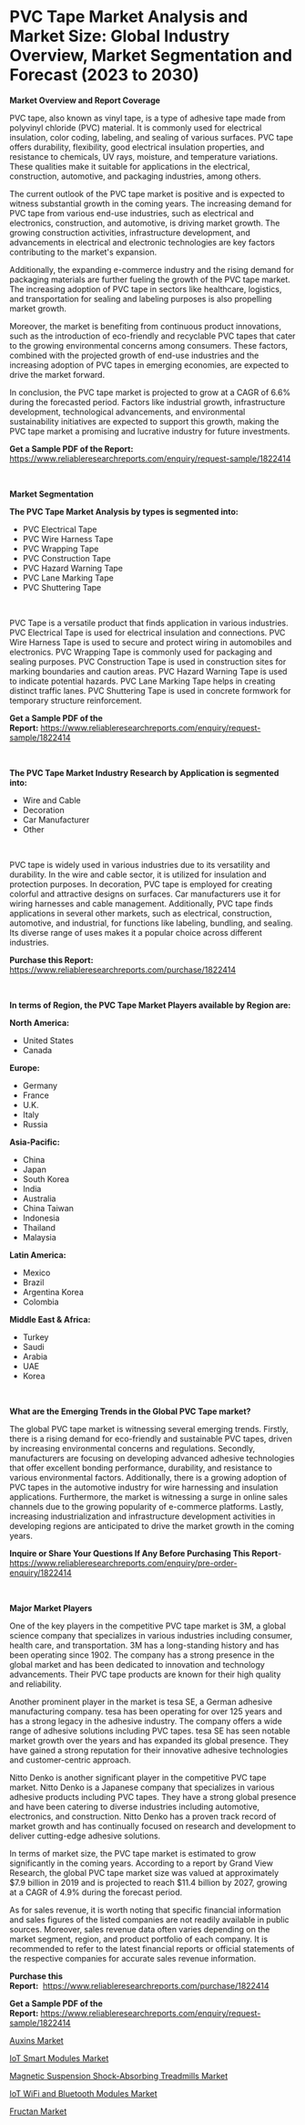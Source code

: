 <p><h1>PVC Tape Market Analysis and Market Size: Global Industry Overview, Market Segmentation and Forecast (2023 to 2030)</h1></p><p><strong>Market Overview and Report Coverage</strong></p>
<p><p>PVC tape, also known as vinyl tape, is a type of adhesive tape made from polyvinyl chloride (PVC) material. It is commonly used for electrical insulation, color coding, labeling, and sealing of various surfaces. PVC tape offers durability, flexibility, good electrical insulation properties, and resistance to chemicals, UV rays, moisture, and temperature variations. These qualities make it suitable for applications in the electrical, construction, automotive, and packaging industries, among others.</p><p>The current outlook of the PVC tape market is positive and is expected to witness substantial growth in the coming years. The increasing demand for PVC tape from various end-use industries, such as electrical and electronics, construction, and automotive, is driving market growth. The growing construction activities, infrastructure development, and advancements in electrical and electronic technologies are key factors contributing to the market's expansion.</p><p>Additionally, the expanding e-commerce industry and the rising demand for packaging materials are further fueling the growth of the PVC tape market. The increasing adoption of PVC tape in sectors like healthcare, logistics, and transportation for sealing and labeling purposes is also propelling market growth.</p><p>Moreover, the market is benefiting from continuous product innovations, such as the introduction of eco-friendly and recyclable PVC tapes that cater to the growing environmental concerns among consumers. These factors, combined with the projected growth of end-use industries and the increasing adoption of PVC tapes in emerging economies, are expected to drive the market forward.</p><p>In conclusion, the PVC tape market is projected to grow at a CAGR of 6.6% during the forecasted period. Factors like industrial growth, infrastructure development, technological advancements, and environmental sustainability initiatives are expected to support this growth, making the PVC tape market a promising and lucrative industry for future investments.</p></p>
<p><strong>Get a Sample PDF of the Report:</strong> <a href="https://www.reliableresearchreports.com/enquiry/request-sample/1822414">https://www.reliableresearchreports.com/enquiry/request-sample/1822414</a></p>
<p>&nbsp;</p>
<p><strong>Market Segmentation</strong></p>
<p><strong>The PVC Tape Market Analysis by types is segmented into:</strong></p>
<p><ul><li>PVC Electrical Tape</li><li>PVC Wire Harness Tape</li><li>PVC Wrapping Tape</li><li>PVC Construction Tape</li><li>PVC Hazard Warning Tape</li><li>PVC Lane Marking Tape</li><li>PVC Shuttering Tape</li></ul></p>
<p>&nbsp;</p>
<p><p>PVC Tape is a versatile product that finds application in various industries. PVC Electrical Tape is used for electrical insulation and connections. PVC Wire Harness Tape is used to secure and protect wiring in automobiles and electronics. PVC Wrapping Tape is commonly used for packaging and sealing purposes. PVC Construction Tape is used in construction sites for marking boundaries and caution areas. PVC Hazard Warning Tape is used to indicate potential hazards. PVC Lane Marking Tape helps in creating distinct traffic lanes. PVC Shuttering Tape is used in concrete formwork for temporary structure reinforcement.</p></p>
<p><strong>Get a Sample PDF of the Report:</strong>&nbsp;<a href="https://www.reliableresearchreports.com/enquiry/request-sample/1822414">https://www.reliableresearchreports.com/enquiry/request-sample/1822414</a></p>
<p>&nbsp;</p>
<p><strong>The PVC Tape Market Industry Research by Application is segmented into:</strong></p>
<p><ul><li>Wire and Cable</li><li>Decoration</li><li>Car Manufacturer</li><li>Other</li></ul></p>
<p>&nbsp;</p>
<p><p>PVC tape is widely used in various industries due to its versatility and durability. In the wire and cable sector, it is utilized for insulation and protection purposes. In decoration, PVC tape is employed for creating colorful and attractive designs on surfaces. Car manufacturers use it for wiring harnesses and cable management. Additionally, PVC tape finds applications in several other markets, such as electrical, construction, automotive, and industrial, for functions like labeling, bundling, and sealing. Its diverse range of uses makes it a popular choice across different industries.</p></p>
<p><strong>Purchase this Report:</strong>&nbsp; <a href="https://www.reliableresearchreports.com/purchase/1822414">https://www.reliableresearchreports.com/purchase/1822414</a></p>
<p>&nbsp;</p>
<p><strong>In terms of Region, the PVC Tape Market Players available by Region are:</strong></p>
<p>
    <p> <strong> North America: </strong>
        <ul>
            <li>United States</li>
            <li>Canada</li>
        </ul>
        </p> 
    <p> <strong> Europe: </strong>
        <ul>
            <li>Germany</li>
            <li>France</li>
            <li>U.K.</li>
            <li>Italy</li>
            <li>Russia</li>
        </ul>
        </p> 
    <p> <strong> Asia-Pacific: </strong>
        <ul>
            <li>China</li>
            <li>Japan</li>
            <li>South Korea</li>
            <li>India</li>
            <li>Australia</li>
            <li>China Taiwan</li>
            <li>Indonesia</li>
            <li>Thailand</li>
            <li>Malaysia</li>
        </ul>
        </p> 
    <p> <strong> Latin America: </strong>
        <ul>
            <li>Mexico</li>
            <li>Brazil</li>
            <li>Argentina Korea</li>
            <li>Colombia</li>
        </ul>
        </p> 
    <p> <strong> Middle East & Africa: </strong>
        <ul>
            <li>Turkey</li>
            <li>Saudi</li>
            <li>Arabia</li>
            <li>UAE</li>
            <li>Korea</li>
        </ul>
    </p>
    </p>
<p>&nbsp;</p>
<p><strong>What are the Emerging Trends in the Global PVC Tape market?</strong></p>
<p><p>The global PVC tape market is witnessing several emerging trends. Firstly, there is a rising demand for eco-friendly and sustainable PVC tapes, driven by increasing environmental concerns and regulations. Secondly, manufacturers are focusing on developing advanced adhesive technologies that offer excellent bonding performance, durability, and resistance to various environmental factors. Additionally, there is a growing adoption of PVC tapes in the automotive industry for wire harnessing and insulation applications. Furthermore, the market is witnessing a surge in online sales channels due to the growing popularity of e-commerce platforms. Lastly, increasing industrialization and infrastructure development activities in developing regions are anticipated to drive the market growth in the coming years.</p></p>
<p><strong>Inquire or Share Your Questions If Any Before Purchasing This Report</strong>- <a href="https://www.reliableresearchreports.com/enquiry/pre-order-enquiry/1822414">https://www.reliableresearchreports.com/enquiry/pre-order-enquiry/1822414</a></p>
<p>&nbsp;</p>
<p><strong>Major Market Players</strong></p>
<p><p>One of the key players in the competitive PVC tape market is 3M, a global science company that specializes in various industries including consumer, health care, and transportation. 3M has a long-standing history and has been operating since 1902. The company has a strong presence in the global market and has been dedicated to innovation and technology advancements. Their PVC tape products are known for their high quality and reliability.</p><p>Another prominent player in the market is tesa SE, a German adhesive manufacturing company. tesa has been operating for over 125 years and has a strong legacy in the adhesive industry. The company offers a wide range of adhesive solutions including PVC tapes. tesa SE has seen notable market growth over the years and has expanded its global presence. They have gained a strong reputation for their innovative adhesive technologies and customer-centric approach.</p><p>Nitto Denko is another significant player in the competitive PVC tape market. Nitto Denko is a Japanese company that specializes in various adhesive products including PVC tapes. They have a strong global presence and have been catering to diverse industries including automotive, electronics, and construction. Nitto Denko has a proven track record of market growth and has continually focused on research and development to deliver cutting-edge adhesive solutions.</p><p>In terms of market size, the PVC tape market is estimated to grow significantly in the coming years. According to a report by Grand View Research, the global PVC tape market size was valued at approximately $7.9 billion in 2019 and is projected to reach $11.4 billion by 2027, growing at a CAGR of 4.9% during the forecast period.</p><p>As for sales revenue, it is worth noting that specific financial information and sales figures of the listed companies are not readily available in public sources. Moreover, sales revenue data often varies depending on the market segment, region, and product portfolio of each company. It is recommended to refer to the latest financial reports or official statements of the respective companies for accurate sales revenue information.</p></p>
<p><strong>Purchase this Report:</strong>&nbsp;&nbsp;<a href="https://www.reliableresearchreports.com/purchase/1822414">https://www.reliableresearchreports.com/purchase/1822414</a></p>
<p></p>
<p><strong>Get a Sample PDF of the Report:</strong>&nbsp;<a href="https://www.reliableresearchreports.com/enquiry/request-sample/1822414">https://www.reliableresearchreports.com/enquiry/request-sample/1822414</a></p>
<p><p><a href="https://github.com/AKSHATREPORTPRIME/Market-Research-Report-List-1/blob/main/auxins-market.md">Auxins Market</a></p><p><a href="https://medium.com/@abbieparker1964/iot-smart-modules-market-analysis-its-cagr-market-segmentation-and-global-industry-overview-670cff3badfb">IoT Smart Modules Market</a></p><p><a href="https://medium.com/@josueherzog/magnetic-suspension-shock-absorbing-treadmills-market-size-cagr-trends-2024-2030-58063c67ab55">Magnetic Suspension Shock-Absorbing Treadmills Market</a></p><p><a href="https://medium.com/@isidrowolff1966/iot-wifi-and-bluetooth-modules-market-size-market-outlook-and-market-forecast-2023-to-2030-f7117e95fbe1">IoT WiFi and Bluetooth Modules Market</a></p><p><a href="https://github.com/Chiragrp26/Market-Research-Report-List-1/blob/main/fructan-market.md">Fructan Market</a></p></p>